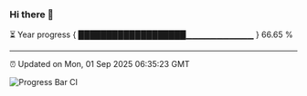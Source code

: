 ### Hi there 👋

⏳ Year progress { ███████████████████▁▁▁▁▁▁▁▁▁▁▁ } 66.65 %

---

⏰ Updated on Mon, 01 Sep 2025 06:35:23 GMT

![Progress Bar CI](https://github.com/liununu/liununu/workflows/Progress%20Bar%20CI/badge.svg)
